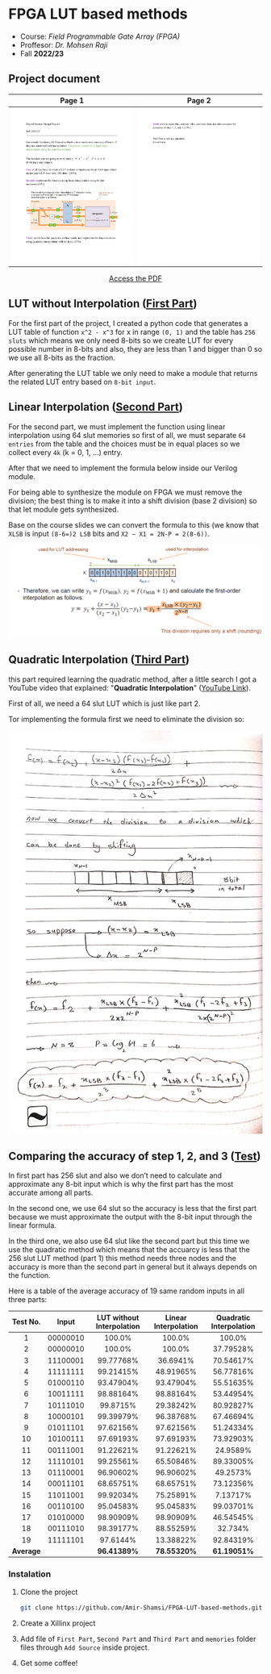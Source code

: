 # FPGA LUT based methods

* Course: *Field Programmable Gate Array (FPGA)*
* Proffesor: *Dr. Mohsen Raji*
* Fall **2022/23**

## Project document

Page 1 | Page 2
:-------------------------:|:-------------------------:
<img src="doc/doc1.jpg"/> |  <img src="doc/doc2.jpg"/>
<p align="center"><a href="doc/Digital System Design Project.pdf">Access the PDF</a></p>

## LUT without Interpolation (<a href="First Part/">First Part</a>)
For the first part of the project, I created a python code that generates a LUT table of function `x^2 - x^3` for x in range `(0, 1)` and the table has `256 sluts` which means we only need 8-bits so we create LUT for every possible number in 8-bits and also, they are less than 1 and bigger than 0 so we use all 8-bits as the fraction.

After generating the LUT table we only need to make a module that returns the related LUT entry based on `8-bit input`.

## Linear Interpolation (<a href="Second Part/">Second Part</a>)
For the second part, we must implement the function using linear interpolation using 64 slut memories so first of all, we must separate `64 entries` from the table and the choices must be in equal places so we collect every `4k` (k = 0, 1, ...) entry.

After that we need to implement the formula below inside our Verilog module.

For being able to synthesize the module on FPGA we must remove the division; the best thing is to make it into a shift division (base 2 division) so that let module gets synthesized.

Base on the course slides we can convert the formula to this (we know that `XLSB` is input `(8-6=)2 LSB` bits and `X2 – X1 = 2N-P = 2(8-6))`.

<img src="doc/part2.png"/>

## Quadratic Interpolation (<a href="Third Part/">Third Part</a>)
this part required learning the quadratic method, after a little search I got a YouTube video that explained: "**Quadratic Interpolation**" ([YouTube Link](https://www.youtube.com/watch?v=BQHyEAl3-qk)).

First of all, we need a 64 slut LUT which is just like part 2. 

Tor implementing the formula first we need to eliminate the division so:

<p align="center"><img src="doc/part3.jpg" height="800"/></p>

## Comparing the accuracy of step 1, 2, and 3 (<a href="test/">Test</a>)
In first part has 256 slut and also we don’t need to calculate and approximate any 8-bit input which is why the first part has the most accurate among all parts.

In the second one, we use 64 slut so the accuracy is less that the first part because we must approximate the output with the 8-bit input through the linear formula.

In the third one, we also use 64 slut like the second part but this time we use the quadratic method which means that the accuarcy is less that the 256 slut LUT method (part 1) this method needs three nodes and the accuracy is more than the second part in general but it always depends on the function.

Here is a table of the average accuracy of 19 same random inputs in all three parts:

<div align="center">


| Test No. | Input | LUT without Interpolation | Linear Interpolation | Quadratic Interpolation
:---------:|:-----:|:-------------------------:|:--------------------:|:----------------------:
1 | 00000010 | 100.0% | 100.0% | 100.0%
2 | 00000010 | 100.0% | 100.0% | 37.79528%
3 | 11100001 | 99.77768% | 36.6941% | 70.54617%
4 | 11111111 | 99.21415% | 48.91965% | 56.77816%
5 | 01000110 | 93.47904% | 93.47904% | 55.51635%
6 | 10011111 | 98.88164% | 98.88164% | 53.44954%
7 | 10111010 | 99.8715% | 29.38242% | 80.92827%
8 | 10000101 | 99.39979% | 96.38768% | 67.46694%
9 | 01011101 | 97.62156% | 97.62156% | 51.24334%
10 | 10100111 | 97.69193% | 97.69193% | 73.92903%
11 | 00111001 | 91.22621% | 91.22621% | 24.9589%
12 | 11110101 | 99.25561% | 65.50846% | 89.33005%
13 | 01110001 | 96.90602% | 96.90602% | 49.2573%
14 | 00011101 | 68.65751% | 68.65751% | 73.12356%
15 | 11011001 | 99.92034% | 75.25891% | 7.13717%
16 | 00110100 | 95.04583% | 95.04583% | 99.03701%
17 | 01010000 | 98.90909% | 98.90909% | 46.54545%
18 | 00111010 | 98.39177% | 88.55259% | 32.734%
19 | 11111101 | 97.6144% | 13.38822% | 92.84319%
**Average** | | **96.41389%** | **78.55320%** | **61.19051%**

</div>

### Instalation
1. Clone the project 

    ```bash
    git clone https://github.com/Amir-Shamsi/FPGA-LUT-based-methods.git
    ```
2. Create a Xillinx project
3. Add file of `First Part`, `Second Part` and `Third Part` and `memories` folder files through `Add Source` inside project.
4. Get some coffee!



